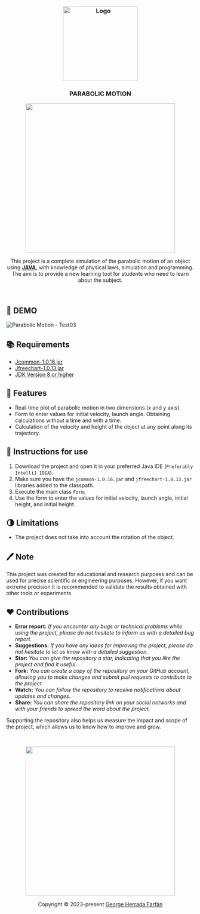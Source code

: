 <h3 align="center">
	<img src="https://user-images.githubusercontent.com/104341274/212254858-4fec61c2-d701-488b-876c-1573f1f49c1b.png" width="200" alt="Logo"/><br/>
	<img src="https://user-images.githubusercontent.com/104341274/212254858-4fec61c2-d701-488b-876c-1573f1f49c1b.png height="40" width="0px"/>
	PARABOLIC MOTION
	<img src="https://user-images.githubusercontent.com/104341274/212254858-4fec61c2-d701-488b-876c-1573f1f49c1b.png" height="40" width="0px"/>
</h3>
<p align="center">
  <img src="https://user-images.githubusercontent.com/104341274/210186277-0d434bb0-80c0-43a9-b6b0-2e42e18c31a9.png" width="400" />
</p>

<p align="Center">
This project is a complete simulation of the parabolic motion of an object using <a href="https://es.wikipedia.org/wiki/Plataforma_Java"><b>JAVA</b></a>, with knowledge of physical laws, simulation and programming. The aim is to provide a new learning tool for students who need to learn about the subject.
<p>

&nbsp;


## 💎 DEMO

![Parabolic Motion - Test03](https://user-images.githubusercontent.com/104341274/212258454-b1ac52c9-d136-48ac-b891-3263ea6204a8.jpg)


## 📚 Requirements

- [Jcommon-1.0.16.jar](http://www.java2s.com/Code/Jar/j/Downloadjcommon1016jar.htm)
- [Jfreechart-1.0.13.jar](https://mvnrepository.com/artifact/jfree/jfreechart/1.0.13)
- [JDK Version 8 or higher](https://www.oracle.com/java/technologies/downloads/)

## 📌 Features

- Real-time plot of parabolic motion in two dimensions (x and y axis).
- Form to enter values for initial velocity, launch angle. Obtaining calculations without a time and with a time.
- Calculation of the velocity and height of the object at any point along its trajectory.

## 🔰 Instructions for use

1. Download the project and open it in your preferred Java IDE (`Preferably IntelliJ IDEA`).
2. Make sure you have the `jcommon-1.0.16.jar` and `jfreechart-1.0.13.jar` libraries added to the classpath.
3. Execute the main class `Form`.
4. Use the form to enter the values for initial velocity, launch angle, initial height, and initial height.

## 🌗 Limitations

- The project does not take into account the rotation of the object.

## 🖊 Note 

This project was created for educational and research purposes and can be used for precise scientific or engineering purposes. However, if you want extreme precision it is recommended to validate the results obtained with other tools or experiments.

## ❤ Contributions 

- **Error report:** _If you encounter any bugs or technical problems while using the project, please do not hesitate to inform us with a detailed bug report._
- **Suggestions:** _If you have any ideas for improving the project, please do not hesitate to let us know with a detailed suggestion._
- **Star:** _You can give the repository a star, indicating that you like the project and find it useful._
- **Fork:** _You can create a copy of the repository on your GitHub account, allowing you to make changes and submit pull requests to contribute to the project._
- **Watch:** _You can follow the repository to receive notifications about updates and changes._
- **Share:** _You can share the repository link on your social networks and with your friends to spread the word about the project._

Supporting the repository also helps us measure the impact and scope of the project, which allows us to know how to improve and grow.


&nbsp;

<p align="center">
  <img src="https://user-images.githubusercontent.com/104341274/210186277-0d434bb0-80c0-43a9-b6b0-2e42e18c31a9.png" width="400" />
</p>

<p align="center">Copyright &copy; 2023-present <a href="https://github.com/gherrada22" target="_blank">George Herrada Farfán</a>
</p>



